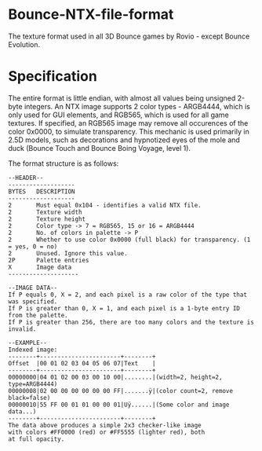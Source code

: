 # Bounce-NTX-file-format
The texture format used in all 3D Bounce games by Rovio - except Bounce Evolution. 

# Specification
The entire format is little endian, with almost all values being unsigned 2-byte integers.
An NTX image supports 2 color types - ARGB4444, which is only used for GUI elements, and
RGB565, which is used for all game textures. If specified, an RGB565 image may remove all
occurences of the color 0x0000, to simulate transparency. This mechanic is used primarily
in 2.5D models, such as decorations and hypnotized eyes of the mole and duck (Bounce Touch
and Bounce Boing Voyage, level 1).

The format structure is as follows:
```
--HEADER--
-------------------
BYTES   DESCRIPTION
-------------------
2       Must equal 0x104 - identifies a valid NTX file.
2       Texture width
2       Texture height
2       Color type -> 7 = RGB565, 15 or 16 = ARGB4444
2       No. of colors in palette -> P
2       Whether to use color 0x0000 (full black) for transparency. (1 = yes, 0 = no)
2       Unused. Ignore this value.
2P      Palette entries
X       Image data
--------------------

--IMAGE DATA--
If P equals 0, X = 2, and each pixel is a raw color of the type that was specified.
If P is greater than 0, X = 1, and each pixel is a 1-byte entry ID from the palette.
If P is greater than 256, there are too many colors and the texture is invalid.

--EXAMPLE--
Indexed image:
--------+-----------------------+--------+
Offset  |00 01 02 03 04 05 06 07|Text    |
--------+-----------------------+--------+
00000000|04 01 02 00 03 00 10 00|........|(width=2, height=2, type=ARGB4444)
00000008|02 00 00 00 00 00 00 FF|.......ÿ|(color count=2, remove black=false)
00000010|55 FF 00 01 01 00 00 01|Uÿ......|(Some color and image data...)
--------+-----------------------+--------+
The data above produces a simple 2x3 checker-like image
with colors #FF0000 (red) or #FF5555 (lighter red), both
at full opacity.
```
